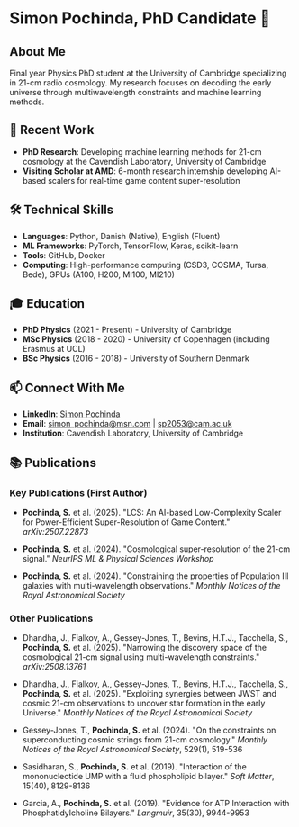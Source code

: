 # Simon Pochinda, PhD Candidate 👋

## About Me

Final year Physics PhD student at the University of Cambridge specializing in 21-cm radio cosmology. My research focuses on decoding the early universe through multiwavelength constraints and machine learning methods. 

## 🔭 Recent Work

- **PhD Research**: Developing machine learning methods for 21-cm cosmology at the Cavendish Laboratory, University of Cambridge
- **Visiting Scholar at AMD**: 6-month research internship developing AI-based scalers for real-time game content super-resolution

## 🛠️ Technical Skills

- **Languages**: Python, Danish (Native), English (Fluent)
- **ML Frameworks**: PyTorch, TensorFlow, Keras, scikit-learn
- **Tools**: GitHub, Docker
- **Computing**: High-performance computing (CSD3, COSMA, Tursa, Bede), GPUs (A100, H200, MI100, MI210)

## 🎓 Education

- **PhD Physics** (2021 - Present) - University of Cambridge
- **MSc Physics** (2018 - 2020) - University of Copenhagen (including Erasmus at UCL)
- **BSc Physics** (2016 - 2018) - University of Southern Denmark

## 📫 Connect With Me

- **LinkedIn**: [Simon Pochinda](https://www.linkedin.com/in/simon-pochinda/)
- **Email**: simon_pochinda@msn.com | sp2053@cam.ac.uk
- **Institution**: Cavendish Laboratory, University of Cambridge

## 📚 Publications

### Key Publications (First Author)
- **Pochinda, S.** et al. (2025). "LCS: An AI-based Low-Complexity Scaler for Power-Efficient Super-Resolution of Game Content." *arXiv:2507.22873*

- **Pochinda, S.** et al. (2024). "Cosmological super-resolution of the 21-cm signal." *NeurIPS ML & Physical Sciences Workshop*

- **Pochinda, S.** et al. (2024). "Constraining the properties of Population III galaxies with multi-wavelength observations." *Monthly Notices of the Royal Astronomical Society*

### Other Publications
- Dhandha, J., Fialkov, A., Gessey-Jones, T., Bevins, H.T.J., Tacchella, S., **Pochinda, S.** et al. (2025). "Narrowing the discovery space of the cosmological 21-cm signal using multi-wavelength constraints." *arXiv:2508.13761*

- Dhandha, J., Fialkov, A., Gessey-Jones, T., Bevins, H.T.J., Tacchella, S., **Pochinda, S.** et al. (2025). "Exploiting synergies between JWST and cosmic 21-cm observations to uncover star formation in the early Universe." *Monthly Notices of the Royal Astronomical Society*

- Gessey-Jones, T., **Pochinda, S.** et al. (2024). "On the constraints on superconducting cosmic strings from 21-cm cosmology." *Monthly Notices of the Royal Astronomical Society*, 529(1), 519-536

- Sasidharan, S., **Pochinda, S.** et al. (2019). "Interaction of the mononucleotide UMP with a fluid phospholipid bilayer." *Soft Matter*, 15(40), 8129-8136

- Garcia, A., **Pochinda, S.** et al. (2019). "Evidence for ATP Interaction with Phosphatidylcholine Bilayers." *Langmuir*, 35(30), 9944-9953
